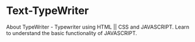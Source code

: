 # Text-TypeWriter
About TypeWriter - Typewriter using HTML || CSS and JAVASCRIPT. Learn to understand the basic functionality of JAVASCRIPT.
